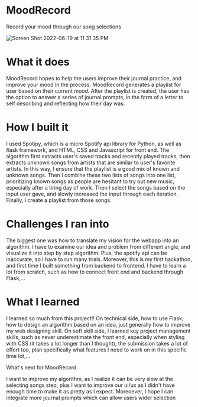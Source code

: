 # MoodRecord
Record your mood through our song selections

![Screen Shot 2022-06-19 at 11 31 35 PM](https://user-images.githubusercontent.com/74251221/174491109-e8f16f14-1231-4e99-8a06-01222ff85b5f.png)

# What it does 

MoodRecord hopes to help the users improve their journal practice, and improve your mood in the process. MoodRecord generates a playlist for user based on their current mood. After the playlist is created, the user has the option to answer a series of journal prompts, in the form of a letter to self describing and reflecting how their day was.

# How I built it

I used Spotipy, which is a micro Spotify api library for Python, as well as flask framework, and HTML, CSS and Javascript for front end. The algorithm first extracts user's saved tracks and recently played tracks, then extracts unknown songs from artists that are similar to user's favorite artists. In this way, I ensure that the playlist is a good mix of known and unknown songs. Then I combine these two lists of songs into one list, prioritizing known songs as people are hesitant to try out new music, especially after a tiring day of work. Then I select the songs based on the input user gave, and slowly increased the input through each iteration. Finally, I create a playlist from those songs.

# Challenges I ran into

The biggest one was how to translate my vision for the webapp into an algorithm. I have to examine our idea and problem from different angle, and visualize it into step by step algorithm. Plus, the spotify api can be inaccurate, so I have to run many trials. Moreover, this is my first hackathon, and first time I built something from backend to frontend. I have to learn a lot from scratch, such as how to connect front end and backend through Flask,...

# What I learned

I learned so much from this project!! On technical side, how to use Flask, how to design an algorithm based on an idea, just generally how to improve my web designing skill. On soft skill side, I learned key project management skills, such as never underestimate the front end, especially when styling with CSS (it takes a lot longer than I thought), the submission takes a lot of effort too, plan specifically what features I need to work on in this specific time lot,...

What's next for MoodRecord

I want to improve my algorithm, as I realize it can be very slow at the selecting songs step, plus I want to improve our ui/ux as I didn't have enough time to make it as pretty as I expect. Moreoever, I hope I can integrate more journal prompts which can allow users wider selection

